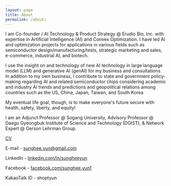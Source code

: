 ```yaml
---
layout: page
title: About
permalink: /about/
---
```


I am Co-founder / AI Technology & Product Strategy @ Erudio Bio, Inc. with expertise in Artificial Intelligence (AI) and Convex Optimization. I have led AI and optimization projects for applications in various fields such as semiconductor design/manufacturing/tests, strategic marketing and sales, e-commerce, industrial AI, and biotech.

I use the insight on and technology of new AI technology in large language model (LLM) and generative AI (genAI) for my business and consultations. In addition to my own business, I contribute to state and government policy-making regarding AI and related semiconductor chips considering academic and industry AI trends and predictions and geopolitical relations among countries such as the US, China, Japan, Taiwan, and South Korea

My eventual life goal, though, is to make everyone's future secure with health, safety, liberty, and equity!

I am an Adjunct Professor @ Sogang University, Advisory Professor @ Daegu Gyeongbuk Institute of Science and Technology (DGIST),
& Network Expert @ Gerson Lehrman Group.

[CV](resource/CV/Sunghee_Yun_CV_1.pdf)

E-mail - [sunghee.yun@gmail.com](mailto:sunghee.yun@gmail.com)

LinkedIn - [linkedin.com/in/sungheeyun](https://www.linkedin.com/in/sungheeyun)

Facebook - [facebook.com/sunghee.yun1](https://www.facebook.com/sunghee.yun1/)

KakaoTalk ID - shoptyun
